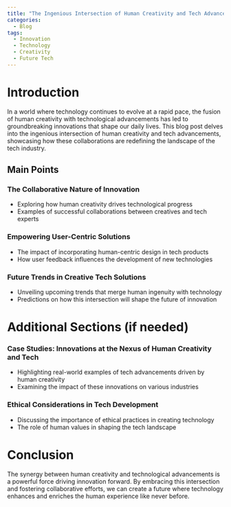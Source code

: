 ```yaml
---
title: "The Ingenious Intersection of Human Creativity and Tech Advancements"
categories:
  - Blog
tags:
  - Innovation
  - Technology
  - Creativity
  - Future Tech
---
```


# Introduction
In a world where technology continues to evolve at a rapid pace, the fusion of human creativity with technological advancements has led to groundbreaking innovations that shape our daily lives. This blog post delves into the ingenious intersection of human creativity and tech advancements, showcasing how these collaborations are redefining the landscape of the tech industry.

## Main Points
### The Collaborative Nature of Innovation
- Exploring how human creativity drives technological progress
- Examples of successful collaborations between creatives and tech experts

### Empowering User-Centric Solutions
- The impact of incorporating human-centric design in tech products
- How user feedback influences the development of new technologies

### Future Trends in Creative Tech Solutions
- Unveiling upcoming trends that merge human ingenuity with technology
- Predictions on how this intersection will shape the future of innovation

# Additional Sections (if needed)
### Case Studies: Innovations at the Nexus of Human Creativity and Tech
- Highlighting real-world examples of tech advancements driven by human creativity
- Examining the impact of these innovations on various industries

### Ethical Considerations in Tech Development
- Discussing the importance of ethical practices in creating technology
- The role of human values in shaping the tech landscape

# Conclusion
The synergy between human creativity and technological advancements is a powerful force driving innovation forward. By embracing this intersection and fostering collaborative efforts, we can create a future where technology enhances and enriches the human experience like never before.